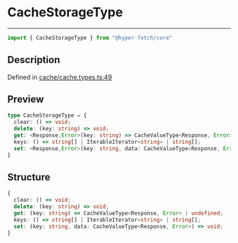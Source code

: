 

# CacheStorageType

<div class="api-docs__separator">

---

</div><div class="api-docs__import">

```ts
import { CacheStorageType } from "@hyper-fetch/core"
```

</div><div class="api-docs__section">

## Description

</div><div class="api-docs__description"><span class="api-docs__do-not-parse">



</span></div><p class="api-docs__definition">

Defined in [cache/cache.types.ts:49](https://github.com/BetterTyped/hyper-fetch/blob/3fe127e9/packages/core/src/cache/cache.types.ts#L49)

</p><div class="api-docs__section">

## Preview

</div><div class="api-docs__preview type">

```ts
type CacheStorageType = {
  clear: () => void; 
  delete: (key: string) => void; 
  get: <Response,Error>(key: string) => CacheValueType<Response, Error> | undefined; 
  keys: () => string[] | IterableIterator<string> | string[]; 
  set: <Response,Error>(key: string, data: CacheValueType<Response, Error>) => void; 
}
```

</div><div class="api-docs__section">

## Structure

</div><div class="api-docs__returns">

```ts
{
  clear: () => void;
  delete: (key: string) => void;
  get: (key: string) => CacheValueType<Response, Error> | undefined;
  keys: () => string[] | IterableIterator<string> | string[];
  set: (key: string, data: CacheValueType<Response, Error>) => void;
}
```

</div>